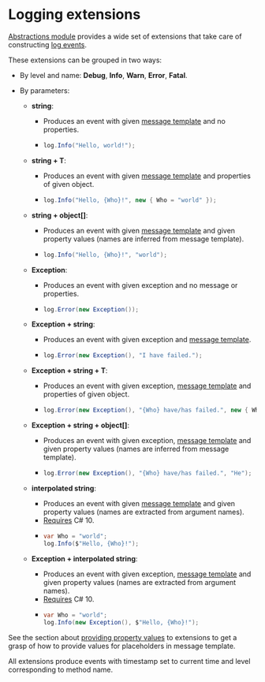 # Logging extensions

[Abstractions module](../../modules/abstractions.md) provides a wide set of extensions that take care of constructing [log events](../log-events.md).

These extensions can be grouped in two ways:

*   By level and name: **Debug**, **Info**, **Warn**, **Error**, **Fatal**.


* By parameters:
  *   **string**:

      * Produces an event with given [message template](message-templates.md) and no properties.
      * ```csharp
        log.Info("Hello, world!");
        ```


  *   **string + T**:

      * Produces an event with given [message template](message-templates.md) and properties of given object.
      * ```csharp
        log.Info("Hello, {Who}!", new { Who = "world" });
        ```


  *   **string + object\[]**:

      * Produces an event with given [message template](message-templates.md) and given property values (names are inferred from message template).
      * ```csharp
        log.Info("Hello, {Who}!", "world");
        ```


  *   **Exception**:

      * Produces an event with given exception and no message or properties.
      * ```csharp
        log.Error(new Exception());
        ```


  *   **Exception + string**:

      * Produces an event with given exception and [message template](message-templates.md).
      * ```csharp
        log.Error(new Exception(), "I have failed.");
        ```


  *   **Exception + string + T**:

      * Produces an event with given exception, [message template](message-templates.md) and properties of given object.
      * ```csharp
        log.Error(new Exception(), "{Who} have/has failed.", new { Who = "I" });
        ```


  *   **Exception + string + object\[]**:

      * Produces an event with given exception, [message template](message-templates.md) and given property values (names are inferred from message template).
      * ```csharp
        log.Error(new Exception(), "{Who} have/has failed.", "He");
        ```


  * **interpolated string**:
    * Produces an event with given [message template](message-templates.md) and given property values (names are extracted from argument names).
    * [Requires](https://docs.microsoft.com/en-us/dotnet/csharp/language-reference/proposals/csharp-10.0/improved-interpolated-strings) C# 10.
    * ```csharp
      var Who = "world";
      log.Info($"Hello, {Who}!");
      ```
  * **Exception + interpolated string**:
    * Produces an event with given exception, [message template](message-templates.md) and given property values (names are extracted from argument names).
    * [Requires](https://docs.microsoft.com/en-us/dotnet/csharp/language-reference/proposals/csharp-10.0/improved-interpolated-strings) C# 10.
    * ```csharp
      var Who = "world";
      log.Info(new Exception(), $"Hello, {Who}!");
      ```



See the section about [providing property values](passing-properties.md) to extensions to get a grasp of how to provide values for placeholders in message template.

All extensions produce events with timestamp set to current time and level corresponding to method name.
